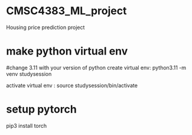 # CMSC4383_ML_project
Housing price prediction project


# make python virtual env
#change 3.11 with your version of python
create virtual env: python3.11 -m venv studysession

activate virtual env : source studysession/bin/activate 


# setup pytorch 

pip3 install torch 